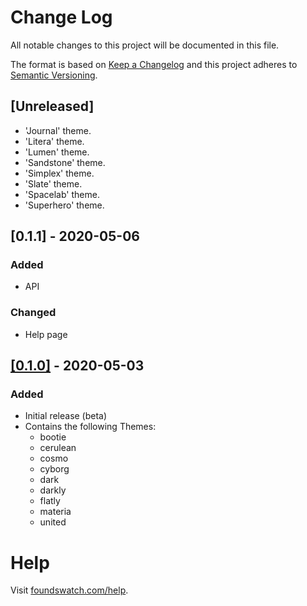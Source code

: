 # Change Log

All notable changes to this project will be documented in this file.

The format is based on [Keep a Changelog](https://keepachangelog.com/) and this project adheres to [Semantic Versioning](https://semver.org/).

## [Unreleased]
- 'Journal' theme.
- 'Litera' theme.
- 'Lumen' theme.
- 'Sandstone' theme.
- 'Simplex' theme.
- 'Slate' theme.
- 'Spacelab' theme.
- 'Superhero' theme.

## [0.1.1] - 2020-05-06
### Added
- API

### Changed
- Help page

## [[0.1.0]](https://cdn.jsdelivr.net/gh/vinorodrigues/foundswatch@0.1.0/) - 2020-05-03
### Added
- Initial release (beta)
- Contains the following Themes:
	- bootie
	- cerulean
	- cosmo
	- cyborg
	- dark
	- darkly
	- flatly
	- materia
	- united

# Help

Visit [foundswatch.com/help](https://foundswatch.com/help/).
